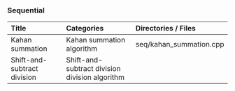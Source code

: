 ### Sequential

| Title 							| Categories  			  										| Directories / Files			|
|:----------------------------------|:--------------------------------------------------------------|:------------------------------|
| Kahan summation					| Kahan summation algorithm										| seq/kahan_summation.cpp		|
| Shift-and-subtract division		| Shift-and-subtract division division algorithm				|
